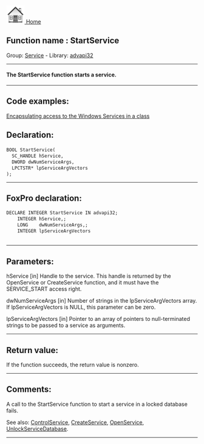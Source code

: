 [<img src="../../images/home.png"> Home ](https://github.com/VFPX/Win32API)  

## Function name : StartService
Group: [Service](../../functions_group.md#Service)  -  Library: [advapi32](../../Libraries.md#advapi32)  
***  


#### The StartService function starts a service.

***  


## Code examples:
[Encapsulating access to the Windows Services in a class](../../samples/sample_476.md)  

## Declaration:
```foxpro  
BOOL StartService(
  SC_HANDLE hService,
  DWORD dwNumServiceArgs,
  LPCTSTR* lpServiceArgVectors
);  
```  
***  


## FoxPro declaration:
```foxpro  
DECLARE INTEGER StartService IN advapi32;
	INTEGER hService,;
	LONG    dwNumServiceArgs,;
	INTEGER lpServiceArgVectors
  
```  
***  


## Parameters:
hService 
[in] Handle to the service. This handle is returned by the OpenService or CreateService function, and it must have the SERVICE_START access right.

dwNumServiceArgs 
[in] Number of strings in the lpServiceArgVectors array. If lpServiceArgVectors is NULL, this parameter can be zero.

lpServiceArgVectors 
[in] Pointer to an array of pointers to null-terminated strings to be passed to a service as arguments.   
***  


## Return value:
If the function succeeds, the return value is nonzero.
  
***  


## Comments:
A call to the StartService function to start a service in a locked database fails.  
  
See also: [ControlService](../advapi32/ControlService.md), [CreateService](../advapi32/CreateService.md), [OpenService](../advapi32/OpenService.md), [UnlockServiceDatabase](../advapi32/UnlockServiceDatabase.md).  
  
***  

